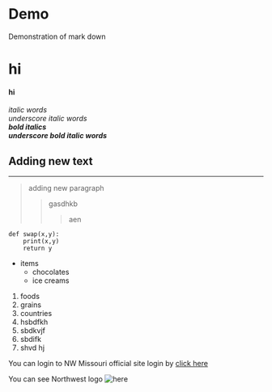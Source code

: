 # Demo
Demonstration of mark down
# hi
#### hi
*italic words*<br>
_underscore italic words_ <br>
***bold italics***<br>
___underscore bold italic words___<br>

## Adding new text

---

> adding new paragraph
>> gasdhkb
>>> aen


```
def swap(x,y):
    print(x,y)
    return y
```

* items
  * chocolates
  * ice creams

1. foods
2. grains
3. countries
4. hsbdfkh
  1. sbdkvjf
  2. sbdifk
  3. shvd hj


You can login to NW Missouri official site login by [click here](https://www.nwmissouri.edu/login/)

You can see Northwest logo ![here](https://en.wikipedia.org/wiki/Northwest_Missouri_State_Bearcats)
